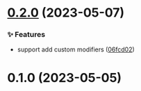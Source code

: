 # [0.2.0](https://github.com/qmhc/event-modifier/compare/v0.1.0...v0.2.0) (2023-05-07)


### ✨ Features

* support add custom modifiers ([06fcd02](https://github.com/qmhc/event-modifier/commit/06fcd02ef77f13f89be669dc60d74842edffec5a))



# 0.1.0 (2023-05-05)



